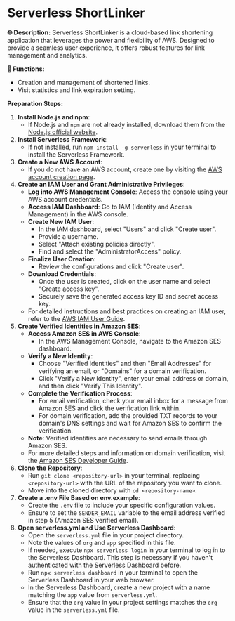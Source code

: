 # Serverless ShortLinker

**🌐 Description:**
Serverless ShortLinker is a cloud-based link shortening application that leverages the power and flexibility of AWS. Designed to provide a seamless user experience, it offers robust features for link management and analytics.

**🔑 Functions:**

- Creation and management of shortened links.
- Visit statistics and link expiration setting.

**Preparation Steps:**

1. **Install Node.js and npm**:
   - If Node.js and `npm` are not already installed, download them from the [Node.js official website](https://nodejs.org/).
2. **Install Serverless Framework**:
   - If not installed, run `npm install -g serverless` in your terminal to install the Serverless Framework.
3. **Create a New AWS Account**:
   - If you do not have an AWS account, create one by visiting the [AWS account creation page](https://portal.aws.amazon.com/billing/signup).
4. **Create an IAM User and Grant Administrative Privileges**:
   - **Log into AWS Management Console**: Access the console using your AWS account credentials.
   - **Access IAM Dashboard**: Go to IAM (Identity and Access Management) in the AWS console.
   - **Create New IAM User**:
     - In the IAM dashboard, select "Users" and click "Create user".
     - Provide a username.
     - Select "Attach existing policies directly".
     - Find and select the "AdministratorAccess" policy.
   - **Finalize User Creation**:
     - Review the configurations and click "Create user".
   - **Download Credentials**:
     - Once the user is created, click on the user name and select "Create access key".
     - Securely save the generated access key ID and secret access key.
   - For detailed instructions and best practices on creating an IAM user, refer to the [AWS IAM User Guide](https://docs.aws.amazon.com/IAM/latest/UserGuide/id_users_create.html).
5. **Create Verified Identities in Amazon SES**:
   - **Access Amazon SES in AWS Console**:
     - In the AWS Management Console, navigate to the Amazon SES dashboard.
   - **Verify a New Identity**:
     - Choose "Verified identities" and then "Email Addresses" for verifying an email, or "Domains" for a domain verification.
     - Click "Verify a New Identity", enter your email address or domain, and then click "Verify This Identity".
   - **Complete the Verification Process**:
     - For email verification, check your email inbox for a message from Amazon SES and click the verification link within.
     - For domain verification, add the provided TXT records to your domain's DNS settings and wait for Amazon SES to confirm the verification.
   - **Note**: Verified identities are necessary to send emails through Amazon SES.
   - For more detailed steps and information on domain verification, visit the [Amazon SES Developer Guide](https://docs.aws.amazon.com/ses/latest/DeveloperGuide/verify-addresses-and-domains.html).
6. **Clone the Repository**:
   - Run `git clone <repository-url>` in your terminal, replacing `<repository-url>` with the URL of the repository you want to clone.
   - Move into the cloned directory with `cd <repository-name>`.
7. **Create a .env File Based on env.example**:
   - Create the `.env` file to include your specific configuration values.
   - Ensure to set the `SENDER_EMAIL` variable to the email address verified in step 5 (Amazon SES verified email).
8. **Open serverless.yml and Use Serverless Dashboard**:
   - Open the `serverless.yml` file in your project directory.
   - Note the values of `org` and `app` specified in this file.
   - If needed, execute `npx serverless login` in your terminal to log in to the Serverless Dashboard. This step is necessary if you haven't authenticated with the Serverless Dashboard before.
   - Run `npx serverless dashboard` in your terminal to open the Serverless Dashboard in your web browser.
   - In the Serverless Dashboard, create a new project with a name matching the `app` value from `serverless.yml`.
   - Ensure that the `org` value in your project settings matches the `org` value in the `serverless.yml` file.
